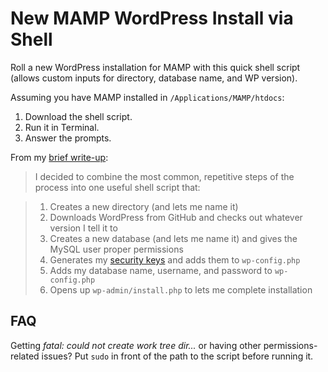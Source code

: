 New MAMP WordPress Install via Shell
=================

Roll a new WordPress installation for MAMP with this quick shell script (allows custom inputs for directory, database name, and WP version).

Assuming you have MAMP installed in `/Applications/MAMP/htdocs`:

1. Download the shell script.
1. Run it in Terminal.
1. Answer the prompts.

From my <a href="http://logos-creative.com/roll-a-new-mamp-wordpress-install-quickly-with-this-shell-script/" target="_blank">brief write-up</a>:

> I decided to combine the most common, repetitive steps of the process into one useful shell script that:

> 1. Creates a new directory (and lets me name it)
> 1. Downloads WordPress from GitHub and checks out whatever version I tell it to
> 1. Creates a new database (and lets me name it) and gives the MySQL user proper permissions
> 1. Generates my <a href="http://codex.wordpress.org/Editing_wp-config.php#Security_Keys" target="_blank">security keys</a> and adds them to `wp-config.php`
> 1. Adds my database name, username, and password to `wp-config.php`
> 1. Opens up `wp-admin/install.php` to lets me complete installation

FAQ
-----------------

Getting _fatal: could not create work tree dir..._ or having other permissions-related issues? Put `sudo` in front of the path to the script before running it.
